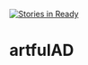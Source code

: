 [![Stories in Ready](https://badge.waffle.io/artfulbodger/artfulAD.png?label=ready&title=Ready)](https://waffle.io/artfulbodger/artfulAD)
# artfulAD
